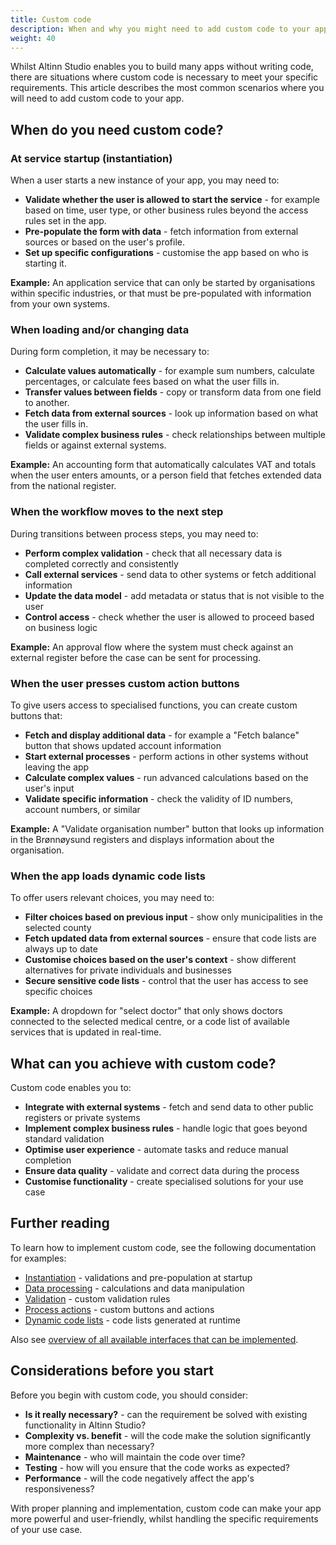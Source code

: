 ```yaml
---
title: Custom code
description: When and why you might need to add custom code to your app
weight: 40
---
```


Whilst Altinn Studio enables you to build many apps without writing code, there are situations where custom code is necessary to meet your specific requirements. This article describes the most common scenarios where you will need to add custom code to your app.

## When do you need custom code?

### At service startup (instantiation)

When a user starts a new instance of your app, you may need to:

- **Validate whether the user is allowed to start the service** - for example based on time, user type, or other business rules beyond the access rules set in the app.
- **Pre-populate the form with data** - fetch information from external sources or based on the user's profile.
- **Set up specific configurations** - customise the app based on who is starting it.

**Example:** An application service that can only be started by organisations within specific industries, or that must be pre-populated with information from your own systems.

### When loading and/or changing data

During form completion, it may be necessary to:

- **Calculate values automatically** - for example sum numbers, calculate percentages, or calculate fees based on what the user fills in.
- **Transfer values between fields** - copy or transform data from one field to another.
- **Fetch data from external sources** - look up information based on what the user fills in.
- **Validate complex business rules** - check relationships between multiple fields or against external systems.

**Example:** An accounting form that automatically calculates VAT and totals when the user enters amounts, or a person field that fetches extended data from the national register.

### When the workflow moves to the next step

During transitions between process steps, you may need to:

- **Perform complex validation** - check that all necessary data is completed correctly and consistently
- **Call external services** - send data to other systems or fetch additional information
- **Update the data model** - add metadata or status that is not visible to the user
- **Control access** - check whether the user is allowed to proceed based on business logic

**Example:** An approval flow where the system must check against an external register before the case can be sent for processing.

### When the user presses custom action buttons

To give users access to specialised functions, you can create custom buttons that:

- **Fetch and display additional data** - for example a "Fetch balance" button that shows updated account information
- **Start external processes** - perform actions in other systems without leaving the app
- **Calculate complex values** - run advanced calculations based on the user's input
- **Validate specific information** - check the validity of ID numbers, account numbers, or similar

**Example:** A "Validate organisation number" button that looks up information in the Brønnøysund registers and displays information about the organisation.

### When the app loads dynamic code lists

To offer users relevant choices, you may need to:

- **Filter choices based on previous input** - show only municipalities in the selected county
- **Fetch updated data from external sources** - ensure that code lists are always up to date
- **Customise choices based on the user's context** - show different alternatives for private individuals and businesses
- **Secure sensitive code lists** - control that the user has access to see specific choices

**Example:** A dropdown for "select doctor" that only shows doctors connected to the selected medical centre, or a code list of available services that is updated in real-time.

## What can you achieve with custom code?

Custom code enables you to:

- **Integrate with external systems** - fetch and send data to other public registers or private systems
- **Implement complex business rules** - handle logic that goes beyond standard validation
- **Optimise user experience** - automate tasks and reduce manual completion
- **Ensure data quality** - validate and correct data during the process
- **Customise functionality** - create specialised solutions for your use case

## Further reading

To learn how to implement custom code, see the following documentation for examples:

- [Instantiation](/altinn-studio/reference/logic/instantiation/) - validations and pre-population at startup
- [Data processing](/altinn-studio/reference/logic/dataprocessing/) - calculations and data manipulation
- [Validation](/altinn-studio/reference/logic/validation/) - custom validation rules
- [Process actions](/altinn-studio/reference/process/actions/) - custom buttons and actions
- [Dynamic code lists](/altinn-studio/guides/development/options/sources/dynamic/) - code lists generated at runtime


Also see [overview of all available interfaces that can be implemented](/altinn-studio/reference/custom-development).

## Considerations before you start

Before you begin with custom code, you should consider:

- **Is it really necessary?** - can the requirement be solved with existing functionality in Altinn Studio?
- **Complexity vs. benefit** - will the code make the solution significantly more complex than necessary?
- **Maintenance** - who will maintain the code over time?
- **Testing** - how will you ensure that the code works as expected?
- **Performance** - will the code negatively affect the app's responsiveness?

With proper planning and implementation, custom code can make your app more powerful and user-friendly, whilst handling the specific requirements of your use case.